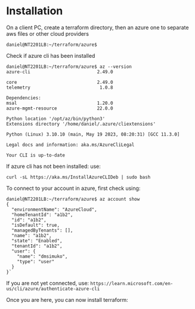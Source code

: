 # Installation

On a client PC, create a terraform directory, then an azure one to separate aws files or other cloud providers 

```
daniel@NT2201LB:~/terraform/azure$
```

Check if azure cli has been installed

```
daniel@NT2201LB:~/terraform/azure$ az --version
azure-cli                         2.49.0

core                              2.49.0
telemetry                          1.0.8

Dependencies:
msal                              1.20.0
azure-mgmt-resource               22.0.0

Python location '/opt/az/bin/python3'
Extensions directory '/home/daniel/.azure/cliextensions'

Python (Linux) 3.10.10 (main, May 19 2023, 08:20:31) [GCC 11.3.0]

Legal docs and information: aka.ms/AzureCliLegal

Your CLI is up-to-date

```

If azure cli has not been installed: use: 

```
curl -sL https://aka.ms/InstallAzureCLIDeb | sudo bash
```

To connect to your account in azure, first check using: 

```
daniel@NT2201LB:~/terraform/azure$ az account show
{
  "environmentName": "AzureCloud",
  "homeTenantId": "a1b2",
  "id": "a1b2",
  "isDefault": true,
  "managedByTenants": [],
  "name": "a1b2",
  "state": "Enabled",
  "tenantId": "a1b2",
  "user": {
    "name": "dmsimuko",
    "type": "user"
  }
}`
```

If you are not yet connected, use: `https://learn.microsoft.com/en-us/cli/azure/authenticate-azure-cli`

Once you are here, you can now install terraform: 


